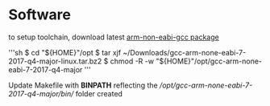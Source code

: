 # Software

to setup toolchain, download latest [arm-non-eabi-gcc package](https://developer.arm.com/open-source/gnu-toolchain/gnu-rm/downloads)

'''sh
$ cd "${HOME}"/opt
$ tar xjf ~/Downloads/gcc-arm-none-eabi-7-2017-q4-major-linux.tar.bz2
$ chmod -R -w "${HOME}"/opt/gcc-arm-none-eabi-7-2017-q4-major
'''

Update Makefile with __BINPATH__ reflecting the */opt/gcc-arm-none-eabi-7-2017-q4-major/bin/* folder created

